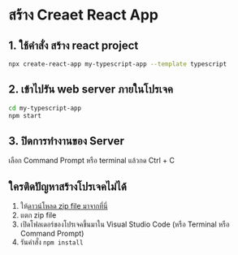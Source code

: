 # สร้าง Creaet React App

## 1. ใช้คำสั่ง สร้าง react project

```bash
npx create-react-app my-typescript-app --template typescript
```

## 2. เข้าไปรัน web server ภายในโปรเจค

```bash
cd my-typescript-app
npm start
```

## 3. ปิดการทำงานของ Server

เลือก Command Prompt หรือ terminal แล้วกด Ctrl + C

## ใครติดปัญหาสร้างโปรเจคไม่ได้

1. ให้[ดาวน์โหลด zip file มาจากที่นี่](https://github.com/teerasej/nextflow-react-app-typescript/tree/starter)
2. แตก zip file
3. เปิดโฟลเดอร์ของโปรเจคขึ้นมาใน Visual Studio Code (หรือ Terminal หรือ Command Prompt)
4. รันคำสั่ง `npm install`
